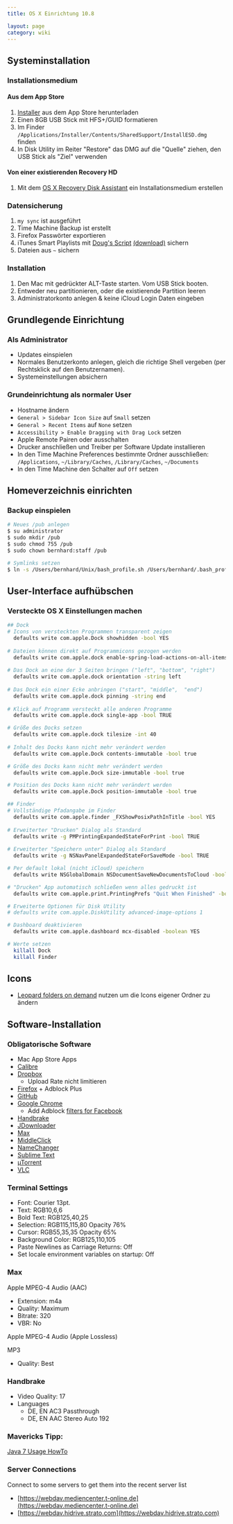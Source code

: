 ```yaml
---
title: OS X Einrichtung 10.8

layout: page
category: wiki
---
```


## Systeminstallation
### Installationsmedium

#### Aus dem App Store

1. [Installer](http://itunes.apple.com/de/app/os-x-mountain-lion/id537386512?mt=12) aus dem App Store herunterladen
2. Einen 8GB USB Stick mit HFS+/GUID formatieren
3. Im Finder `/Applications/Installer/Contents/SharedSupport/InstallESD.dmg` finden
4. In Disk Utility im Reiter "Restore" das DMG auf die "Quelle" ziehen, den USB Stick als "Ziel" verwenden

#### Von einer existierenden Recovery HD

1. Mit dem [OS X Recovery Disk Assistant](http://support.apple.com/kb/DL1433) ein Installationsmedium erstellen

### Datensicherung

1. `my sync` ist ausgeführt
2. Time Machine Backup ist erstellt
3. Firefox Passwörter exportieren
4. iTunes Smart Playlists mit [Doug's Script](http://dougscripts.com/itunes/scripts/ss.php?sp=exportsmartcriteria) [(download)](./exportsmartcriteria.zip) sichern
5. Dateien aus `~` sichern

### Installation

1. Den Mac mit gedrückter ALT-Taste starten. Vom USB Stick booten.
2. Entweder neu partitionieren, oder die existierende Partition leeren
3. Administratorkonto anlegen & keine iCloud Login Daten eingeben
 
## Grundlegende Einrichtung
### Als Administrator
 
- Updates einspielen
- Normales Benutzerkonto anlegen, gleich die richtige Shell vergeben (per Rechtsklick auf den Benutzernamen).
- Systemeinstellungen absichern
 
### Grundeinrichtung als normaler User
 
- Hostname ändern
- `General > Sidebar Icon Size` auf `Small` setzen
- `General > Recent Items` auf `None` setzen
- `Accessibility > Enable Dragging with Drag Lock` setzen
- Apple Remote Pairen oder ausschalten
- Drucker anschließen und Treiber per Software Update installieren
- In den Time Machine Preferences bestimmte Ordner ausschließen: `/Applications`, `~/Library/Caches`, `/Library/Caches`, `~/Documents`
- In den Time Machine den Schalter auf `Off` setzen
 
## Homeverzeichnis einrichten
### Backup einspielen
```bash
# Neues /pub anlegen
$ su administrator
$ sudo mkdir /pub
$ sudo chmod 755 /pub
$ sudo chown bernhard:staff /pub
```

```bash
# Symlinks setzen
$ ln -s /Users/bernhard/Unix/bash_profile.sh /Users/bernhard/.bash_profile
```

## User-Interface aufhübschen
 
### Versteckte OS X Einstellungen machen
```bash
## Dock 
# Icons von versteckten Programmen transparent zeigen
  defaults write com.apple.Dock showhidden -bool YES
 
# Dateien können direkt auf Programmicons gezogen werden
  defaults write com.apple.dock enable-spring-load-actions-on-all-items -boolean YES
 
# Das Dock an eine der 3 Seiten bringen ("left", "bottom", "right")
  defaults write com.apple.dock orientation -string left
 
# Das Dock ein einer Ecke anbringen ("start", "middle",  "end")
  defaults write com.apple.dock pinning -string end
 
# Klick auf Programm versteckt alle anderen Programme
  defaults write com.apple.dock single-app -bool TRUE

# Größe des Docks setzen
  defaults write com.apple.dock tilesize -int 40
 
# Inhalt des Docks kann nicht mehr verändert werden
  defaults write com.apple.Dock contents-immutable -bool true

# Größe des Docks kann nicht mehr verändert werden
  defaults write com.apple.Dock size-immutable -bool true

# Position des Docks kann nicht mehr verändert werden
  defaults write com.apple.Dock position-immutable -bool true

## Finder 
# Vollständige Pfadangabe im Finder
  defaults write com.apple.finder _FXShowPosixPathInTitle -bool YES
 
# Erweiterter "Drucken" Dialog als Standard
  defaults write -g PMPrintingExpandedStateForPrint -bool TRUE
 
# Erweiterter "Speichern unter" Dialog als Standard
  defaults write -g NSNavPanelExpandedStateForSaveMode -bool TRUE

# Per default lokal (nicht iCloud) speichern
  defaults write NSGlobalDomain NSDocumentSaveNewDocumentsToCloud -bool FALSE

# "Drucken" App automatisch schließen wenn alles gedruckt ist
  defaults write com.apple.print.PrintingPrefs "Quit When Finished" -bool TRUE

# Erweiterte Optionen für Disk Utility
# defaults write com.apple.DiskUtility advanced-image-options 1

# Dashboard deaktivieren
  defaults write com.apple.dashboard mcx-disabled -boolean YES

# Werte setzen
  killall Dock
  killall Finder
```

## Icons
- [Leopard folders on demand](http://sebdominguez.deviantart.com/art/Leopard-folders-on-demand-193163771) nutzen um die Icons eigener Ordner zu ändern 

## Software-Installation
### Obligatorische Software
- Mac App Store Apps
- [Calibre](http://calibre-ebook.com/download)
- [Dropbox](http://www.getdropbox.com)
  - Upload Rate nicht limitieren
- [Firefox](http://www.mozilla.com/en-US/firefox/personal.html) + Adblock Plus
- [GitHub](http://mac.github.com/)
- [Google Chrome](https://www.google.com/landing/chrome/beta/)
  - Add Adblock [filters for Facebook](http://facebook.adblockplus.me/en/)
- [Handbrake](http://handbrake.fr/downloads.php)
- [JDownloader](http://jdownloader.org/download/index)
- [Max](http://sbooth.org/Max)
- [MiddleClick](http://clement.beffa.org/labs/projects/middleclick/)
- [NameChanger](http://www.mrrsoftware.com/MRRSoftware/NameChanger.html)
- [Sublime Text](http://www.sublimetext.com/)
- [µTorrent](http://www.utorrent.com)
- [VLC](http://www.videolan.org/vlc)

### Terminal Settings
- Font: Courier 13pt.
- Text: RGB10,6,6
- Bold Text: RGB125,40,25
- Selection: RGB115,115,80 Opacity 76%
- Cursor: RGB55,35,35 Opacity 65%
- Background Color: RGB125,110,105
- Paste Newlines as Carriage Returns: Off
- Set locale environment variables on startup: Off

### Max
Apple MPEG-4 Audio (AAC)
* Extension: m4a
* Quality: Maximum
* Bitrate: 320
* VBR: No

Apple MPEG-4 Audio (Apple Lossless)

MP3
* Quality: Best

### Handbrake
- Video Quality: 17
- Languages
  - DE, EN AC3 Passthrough
  - DE, EN AAC Stereo Auto 192

### Mavericks Tipp:
[Java 7 Usage HowTo](http://mosx.tumblr.com/post/64402950499/os-x-tip-execute-java-apps-like-minecraft-or)

### Server Connections
Connect to some servers to get them into the recent server list
- [https://webdav.mediencenter.t-online.de](https://webdav.mediencenter.t-online.de)
- [https://webdav.hidrive.strato.com](https://webdav.hidrive.strato.com)
